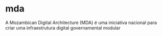 # mda
A Mozambican Digital Architecture (MDA) é uma iniciativa nacional para criar uma infraestrutura digital governamental modular
